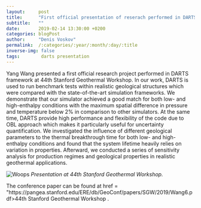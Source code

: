 ```yaml
---
layout:     post
title:      "First official presentation of reserach performed in DARTS framework"
subtitle:   ""
date:       2019-02-14 13:30:00 +0200
categories: blogPost
author:     "Denis Voskov"
permalink:  /:categories/:year/:month/:day/:title
inverse-img: false
tags:        darts presentation
---
```

<p>Yang Wang presented a first official research project performed in DARTS framework at 44th Stanford Geothermal Workshop. In our work, DARTS is used to run benchmark tests within realistic geological structures which were compared with the state-of-the-art simulation frameworks. We demonstrate that our simulator achieved a good match for both low- and high-enthalpy conditions with the maximum spatial difference in pressure and temperature below 2% in comparison to other simulators. At the same time, DARTS provide high performance and flexibility of the code due to OBL approach which makes it particularly useful for uncertainty quantification. We investigated the influence of different geological parameters to the thermal breakthrough time for both low- and high-enthalpy conditions and found that the system lifetime heavily relies on variation in properties. Afterward, we conducted a series of sensitivity analysis for production regimes and geological properties in realistic geothermal applications.
</p>

<p>
    <img src="{{site.baseurl}}/assets/img/Yang_Stanford_Workshop.jpg" alt="Woops">
    <em>Presentation at 44th Stanford Geothermal Workshop.</em>
</p>

<p>The conference paper can be found at href = "https://pangea.stanford.edu/ERE/db/GeoConf/papers/SGW/2019/Wang6.pdf>44th Stanford Geothermal Workshop </a>.
